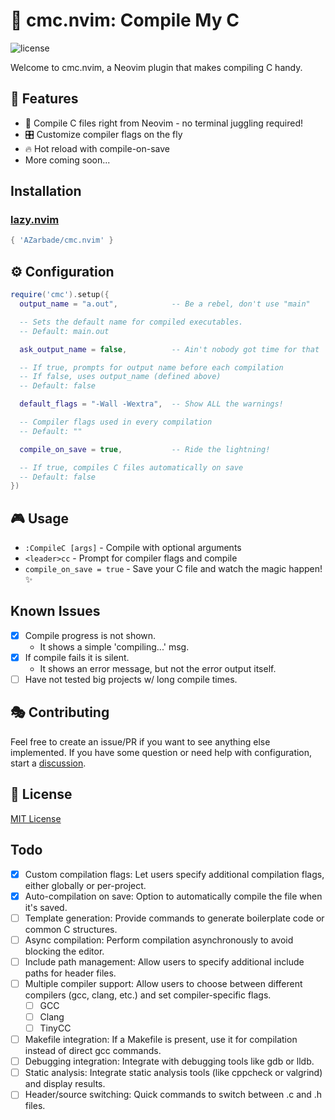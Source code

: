 # 🚀 cmc.nvim: Compile My C

<!-- panvimdoc-ignore-start -->

![license](https://img.shields.io/github/license/AZarbade/cmc.nvim?style=flat-square)

<!-- panvimdoc-ignore-end -->

Welcome to cmc.nvim, a Neovim plugin that makes compiling C handy.

## 🌟 Features

- 🔧 Compile C files right from Neovim - no terminal juggling required!
- 🎛️ Customize compiler flags on the fly
- 🔥 Hot reload with compile-on-save
- More coming soon...

## Installation

### [lazy.nvim](https://github.com/folke/lazy.nvim)

```lua
{ 'AZarbade/cmc.nvim' }
```

## ⚙️ Configuration

```lua
require('cmc').setup({
  output_name = "a.out",            -- Be a rebel, don't use "main"

  -- Sets the default name for compiled executables.
  -- Default: main.out

  ask_output_name = false,          -- Ain't nobody got time for that

  -- If true, prompts for output name before each compilation
  -- If false, uses output_name (defined above)
  -- Default: false

  default_flags = "-Wall -Wextra",  -- Show ALL the warnings!

  -- Compiler flags used in every compilation
  -- Default: ""

  compile_on_save = true,           -- Ride the lightning!

  -- If true, compiles C files automatically on save
  -- Default: false
})
```

## 🎮 Usage

- `:CompileC [args]` - Compile with optional arguments
- `<leader>cc` - Prompt for compiler flags and compile
- `compile_on_save = true` - Save your C file and watch the magic happen! ✨

## Known Issues

- [x] Compile progress is not shown.
  - It shows a simple 'compiling...' msg.
- [x] If compile fails it is silent.
  - It shows an error message, but not the error output itself.
- [ ] Have not tested big projects w/ long compile times.

## 🎭 Contributing

Feel free to create an issue/PR if you want to see anything else implemented.
If you have some question or need help with configuration, start a [discussion](https://github.com/AZarbade/cmc.nvim/discussions).

## 📜 License

[MIT License](https://github.com/AZarbade/cmc.nvim/blob/main/LICENSE)

## Todo

- [x] Custom compilation flags: Let users specify additional compilation flags, either globally or per-project.
- [x] Auto-compilation on save: Option to automatically compile the file when it's saved.
- [ ] Template generation: Provide commands to generate boilerplate code or common C structures.
- [ ] Async compilation: Perform compilation asynchronously to avoid blocking the editor.
- [ ] Include path management: Allow users to specify additional include paths for header files.
- [ ] Multiple compiler support: Allow users to choose between different compilers (gcc, clang, etc.) and set compiler-specific flags.
  - [ ] GCC
  - [ ] Clang
  - [ ] TinyCC
- [ ] Makefile integration: If a Makefile is present, use it for compilation instead of direct gcc commands.
- [ ] Debugging integration: Integrate with debugging tools like gdb or lldb.
- [ ] Static analysis: Integrate static analysis tools (like cppcheck or valgrind) and display results.
- [ ] Header/source switching: Quick commands to switch between .c and .h files.

